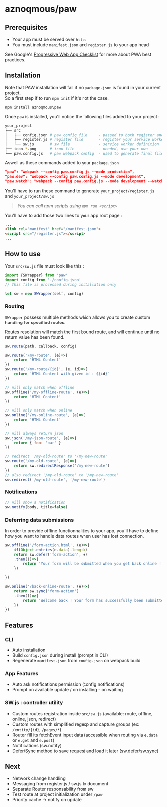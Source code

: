 # aznoqmous/paw

## Prerequisites
- Your app must be served over `https`
- You must include `manifest.json` and `register.js` to your app head

See Google's [Progressive Web App Checklist](https://developers.google.com/web/progressive-web-apps/checklist) for more about PWA best practices.

## Installation
Note that PAW installation will fail if no `package.json` is found in your current project.  
So a first step if to run `npm init` if it's not the case.

`npm install aznoqmous\paw`  

Once `paw` is installed, you'll notice the following files added to your project :

```sh
your_project
├── src
│   ├── config.json # paw config file     - passed to both register and sw, generate your /manifest.json
│   ├── register.js # register file       - register your service worker
│   └── sw.js       # sw file             - service worker definition
├── icon-*.png      # icon file           - needed, use your own
└── paw.config.js   # paw webpack config  - used to generate final files
```

Aswell as these commands added to your `package.json`  
```json
"paw": "webpack --config paw.config.js --mode production",
"paw:dev": "webpack --config paw.config.js --mode development",
"paw:watch": "webpack --config paw.config.js --mode development --watch"
```
You'll have to run these command to generate `your_project/register.js` and `your_project/sw.js`  
>_You can call npm scripts using `npm run <script>`_

You'll have to add those two lines to your app root page :
```html
...
<link rel="manifest" href="/manifest.json">
<script src="/register.js"></script>
...
```

## How to use
Your `src/sw.js` file must look like this :
```js
import {SWrapper} from 'paw'
import config from './config.json'
// This file is processed during installation only

let sw = new SWrapper(self, config)
```

### Routing
`SWrapper` possess multiple methods which allows you to create custom handling for specified routes.

Routes resolution will match the first bound route, and will continue until no return value has been found.

```js
sw.route(path, callback, config)

sw.route('/my-route', (e)=>{
    return 'HTML Content'
})
sw.route('/my-route/{id}', (e, id)=>{
    return `HTML Content with given id : ${id}`
})

// Will only match when offline
sw.offline('/my-offline-route', (e)=>{
    return 'HTML Content'
})

// Will only match when online
sw.online('/my-online-route', (e)=>{
    return 'HTML Content'
})

// Will always return json
sw.json('/my-json-route', (e)=>{
    return { foo: 'bar' }
})

// redirect '/my-old-route' to '/my-new-route'
sw.route('/my-old-route', (e)=>{
    return sw.redirectResponse('/my-new-route')
})
// also redirect '/my-old-route' to '/my-new-route'
sw.redirect('/my-old-route', '/my-new-route')

```

### Notifications
```js
// Will show a notification
sw.notify(body, title=false)
```

### Deferring data submissions
In order to provide offline functionnalities to your app, you'll have to define how you want to
handle data routes when user has lost connection.

```js
sw.offline('/form-action.html', (e)=>{
    if(Object.entries(e.data).length)
    return sw.defer('form-action', e)
    .then(()=>{
        return 'Your form will be submitted when you get back online !'
    })

})

sw.online('/back-online-route', (e)=>{
    return sw.sync('form-action')
    .then(()=>{
        return 'Welcome back ! Your form has successfully been submitted has you are back online !'
    })
})
```

## Features
### CLI
- Auto installation
- Build `config.json` during install (prompt in CLI)
- Regenerate `manifest.json` from `config.json` on webpack build

### App Features
- Auto ask notifications permission (config.notifications)
- Prompt on available update / on installing - on waiting

### SW.js : controller utility
- Custom routes registration inside `src/sw.js` (available: route, offline, online, json, redirect)
- Custom routes with simplified regexp and capture groups (ex: `/entity/{id}`, `/pages/*`)
- Router fill its fetchEvent input data (accessible when routing via `e.data` or `e.get` and `e.post`)
- Notifications (sw.notify)
- Defer/Sync method to save request and load it later (sw.defer/sw.sync)

## Next
- Network change handling
- Messaging from register.js / sw.js to document
- Separate Router responsability from sw
- Test route at project initialization under `/paw`
- Priority cache -> notify on update
